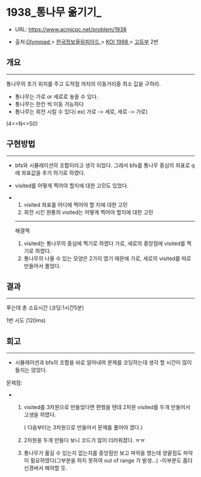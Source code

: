 # 1938_통나무 옮기기_

- URL: https://www.acmicpc.net/problem/1938

- 출처:[Olympiad ](https://www.acmicpc.net/category/2)> [한국정보올림피아드 ](https://www.acmicpc.net/category/55)> [KOI 1998 ](https://www.acmicpc.net/category/80)> [고등부](https://www.acmicpc.net/category/detail/399) 2번


## 개요

---

통나무의 초기 위치를 주고 도착점 까지의 이동거리중 최소 값을 구하라.

- 통나무는 가로 or 세로로 놓을 수 있다. 
- 통나무는 한칸 씩 이동 가능하다
- 통나무는 회전 시킬 수 있다( ex) 가로 -> 세로, 세로 -> 가로)

(4<=N<=50)

## 구현방법

---

- bfs와 시뮬레이션의 조합이라고 생각 되었다. 그래서 bfs를 통나무 중심의 좌표로 q에 좌표값을 추가 하기로 하였다.

- visited를 어떻게 찍어야 할지에 대한 고민도 있었다.

- 1. visited 좌표를 어디에 찍어야 할 지에 대한 고민
  2. 회전 시킨 원통의 visited는 어떻게 찍어야 할지에 대한 고민

  ---

  해결책

  1. visited는 통나무의 중심에 찍기로 하였다 가로, 세로의 중앙점에 visited를 찍기로 하였다.
  2. 통나무의 나올 수 있는 모양은 2가지 였기 때문에 가로, 세로의 visited를 따로 만들어서 풀었다.

 

## 결과

---

푸는데 총 소요시간 (코딩:1시간5분)

1번 시도 (120ms) 

## 회고

---

- 시뮬레이션과 bfs의 조합을 바로 알아내여 문제를 코딩하는데 생각 할 시간이 많이 들지는 않았다.

문제점:

- 1. visited를 3차원으로 만들었다면 편했을 텐데 2차원 visited를 두개 만들어서 고생을 하였다.

     ( 다음부터는 3차원으로 만들어서 문제를 풀어야 겠다.)

  2. 2차원을 두개 만들다 보니 코드가 많이 더러워졌다. ㅠㅠ

  3. 통나무가 옮길 수 있는지 없는지를 중앙점만 보고 파악을 했는데 양끝점도 파악이 필요하였다(그부분을 하지 못하여 out of range 가 발생...) -이부분도 좀더 신경써서 해야할 듯.

